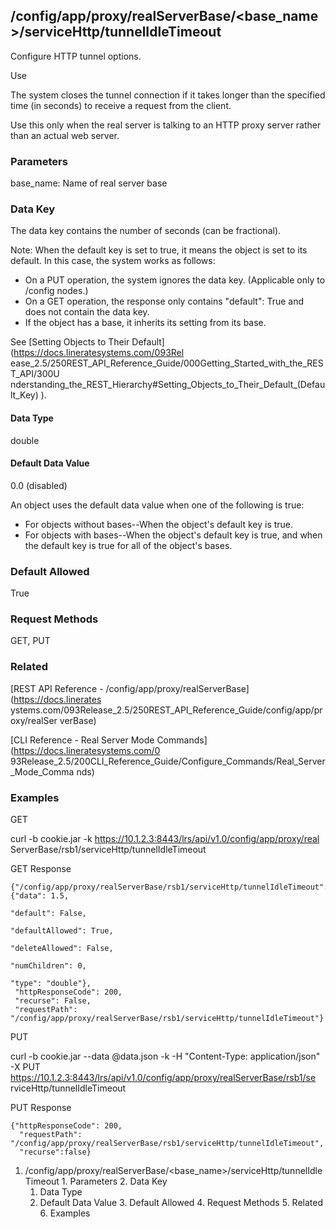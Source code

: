 ## /config/app/proxy/realServerBase/<base_name>/serviceHttp/tunnelIdleTimeout

Configure HTTP tunnel options.

Use

The system closes the tunnel connection if it takes longer than the specified
time (in seconds) to receive a request from the client.

Use this only when the real server is talking to an HTTP proxy server rather
than an actual web server.

### Parameters

base_name: Name of real server base

### Data Key

The data key contains the number of seconds (can be fractional).

Note: When the default key is set to true, it means the object is set to its
default. In this case, the system works as follows:

  * On a PUT operation, the system ignores the data key. (Applicable only to /config nodes.)
  * On a GET operation, the response only contains "default": True and does not contain the data key.
  * If the object has a base, it inherits its setting from its base.

See [Setting Objects to Their Default](https://docs.lineratesystems.com/093Rel
ease_2.5/250REST_API_Reference_Guide/000Getting_Started_with_the_REST_API/300U
nderstanding_the_REST_Hierarchy#Setting_Objects_to_Their_Default_(Default_Key)
).

#### Data Type

double

#### Default Data Value

0.0 (disabled)

An object uses the default data value when one of the following is true:

  * For objects without bases--When the object's default key is true.
  * For objects with bases--When the object's default key is true, and when the default key is true for all of the object's bases.

### Default Allowed

True

### Request Methods

GET, PUT

### Related

[REST API Reference - /config/app/proxy/realServerBase](https://docs.linerates
ystems.com/093Release_2.5/250REST_API_Reference_Guide/config/app/proxy/realSer
verBase)

[CLI Reference - Real Server Mode Commands](https://docs.lineratesystems.com/0
93Release_2.5/200CLI_Reference_Guide/Configure_Commands/Real_Server_Mode_Comma
nds)

### Examples

GET

curl -b cookie.jar -k https://10.1.2.3:8443/lrs/api/v1.0/config/app/proxy/real
ServerBase/rsb1/serviceHttp/tunnelIdleTimeout

GET Response

    
    {"/config/app/proxy/realServerBase/rsb1/serviceHttp/tunnelIdleTimeout": {"data": 1.5,
                                                                             "default": False,
                                                                             "defaultAllowed": True,
                                                                             "deleteAllowed": False,
                                                                             "numChildren": 0,
                                                                             "type": "double"},
     "httpResponseCode": 200,
     "recurse": False,
     "requestPath": "/config/app/proxy/realServerBase/rsb1/serviceHttp/tunnelIdleTimeout"}
    

PUT

curl -b cookie.jar --data @data.json -k -H "Content-Type: application/json" -X
PUT https://10.1.2.3:8443/lrs/api/v1.0/config/app/proxy/realServerBase/rsb1/se
rviceHttp/tunnelIdleTimeout

PUT Response

    
    {"httpResponseCode": 200,
      "requestPath": "/config/app/proxy/realServerBase/rsb1/serviceHttp/tunnelIdleTimeout",
      "recurse":false}

  1. /config/app/proxy/realServerBase/<base_name>/serviceHttp/tunnelIdleTimeout
    1. Parameters
    2. Data Key
      1. Data Type
      2. Default Data Value
    3. Default Allowed
    4. Request Methods
    5. Related
    6. Examples


